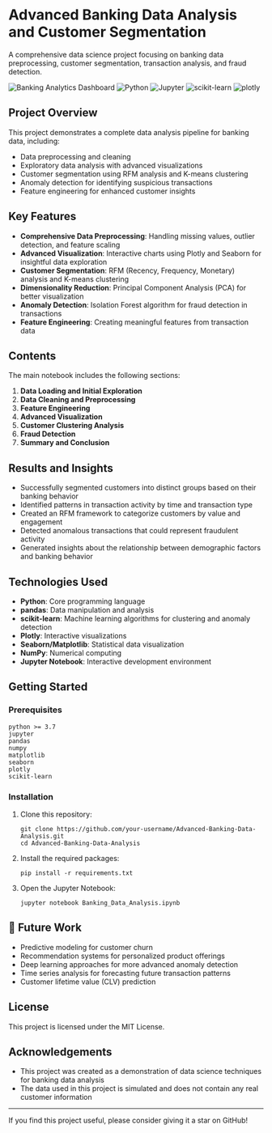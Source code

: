 # Advanced Banking Data Analysis and Customer Segmentation

A comprehensive data science project focusing on banking data preprocessing, customer segmentation, transaction analysis, and fraud detection.

![Banking Analytics Dashboard](https://img.shields.io/badge/Banking-Analytics-blue) ![Python](https://img.shields.io/badge/Python-3.7+-green.svg) ![Jupyter](https://img.shields.io/badge/Jupyter-Notebook-orange.svg) ![scikit-learn](https://img.shields.io/badge/scikit--learn-Machine%20Learning-red.svg) ![plotly](https://img.shields.io/badge/Plotly-Visualization-lightblue.svg)

## Project Overview

This project demonstrates a complete data analysis pipeline for banking data, including:

- Data preprocessing and cleaning
- Exploratory data analysis with advanced visualizations
- Customer segmentation using RFM analysis and K-means clustering
- Anomaly detection for identifying suspicious transactions
- Feature engineering for enhanced customer insights

## Key Features

- **Comprehensive Data Preprocessing**: Handling missing values, outlier detection, and feature scaling
- **Advanced Visualization**: Interactive charts using Plotly and Seaborn for insightful data exploration
- **Customer Segmentation**: RFM (Recency, Frequency, Monetary) analysis and K-means clustering
- **Dimensionality Reduction**: Principal Component Analysis (PCA) for better visualization
- **Anomaly Detection**: Isolation Forest algorithm for fraud detection in transactions
- **Feature Engineering**: Creating meaningful features from transaction data

## Contents

The main notebook includes the following sections:

1. **Data Loading and Initial Exploration**
2. **Data Cleaning and Preprocessing**
3. **Feature Engineering**
4. **Advanced Visualization**
5. **Customer Clustering Analysis**
6. **Fraud Detection**
7. **Summary and Conclusion**

## Results and Insights

- Successfully segmented customers into distinct groups based on their banking behavior
- Identified patterns in transaction activity by time and transaction type
- Created an RFM framework to categorize customers by value and engagement
- Detected anomalous transactions that could represent fraudulent activity
- Generated insights about the relationship between demographic factors and banking behavior

## Technologies Used

- **Python**: Core programming language
- **pandas**: Data manipulation and analysis
- **scikit-learn**: Machine learning algorithms for clustering and anomaly detection
- **Plotly**: Interactive visualizations
- **Seaborn/Matplotlib**: Statistical data visualization
- **NumPy**: Numerical computing
- **Jupyter Notebook**: Interactive development environment

## Getting Started

### Prerequisites

```
python >= 3.7
jupyter
pandas
numpy
matplotlib
seaborn
plotly
scikit-learn
```

### Installation

1. Clone this repository:
   ```
   git clone https://github.com/your-username/Advanced-Banking-Data-Analysis.git
   cd Advanced-Banking-Data-Analysis
   ```

2. Install the required packages:
   ```
   pip install -r requirements.txt
   ```

3. Open the Jupyter Notebook:
   ```
   jupyter notebook Banking_Data_Analysis.ipynb
   ```

## 🔗 Future Work

- Predictive modeling for customer churn
- Recommendation systems for personalized product offerings
- Deep learning approaches for more advanced anomaly detection
- Time series analysis for forecasting future transaction patterns
- Customer lifetime value (CLV) prediction

## License

This project is licensed under the MIT License.

## Acknowledgements

- This project was created as a demonstration of data science techniques for banking data analysis
- The data used in this project is simulated and does not contain any real customer information

---

If you find this project useful, please consider giving it a star on GitHub!
